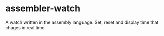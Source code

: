 # assembler-watch
A watch written in the assembly language. Set, reset and display time that chages in real time
